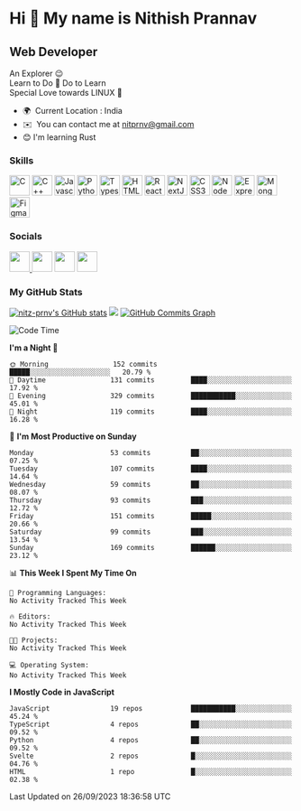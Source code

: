 Hi 👋 My name is Nithish Prannav
================================

Web Developer
-------------

An Explorer 😉 <br/>
Learn to Do 🔁 Do to Learn  <br/>
Special Love towards LINUX 💝

*   🌍  Current Location : India
*   ✉️  You can contact me at [nitprnv@gmail.com](mailto:nitprnv@gmail.com)
*   😊  I'm learning Rust
### Skills
<p align="left">
    <a href="https://docs.microsoft.com/en-us/cpp/?view=msvc-170" target="_blank" rel="noreferrer"><img src="https://raw.githubusercontent.com/danielcranney/readme-generator/main/public/icons/skills/c-colored.svg" width="36" height="36" alt="C" /></a>
     <a href="https://docs.microsoft.com/en-us/cpp/?view=msvc-170" target="_blank" rel="noreferrer"><img src="https://raw.githubusercontent.com/danielcranney/readme-generator/main/public/icons/skills/cplusplus-colored.svg" width="36" height="36" alt="C++" /></a>
     <a href="https://developer.mozilla.org/en-US/docs/Web/JavaScript" target="_blank" rel="noreferrer"><img src="https://raw.githubusercontent.com/danielcranney/readme-generator/main/public/icons/skills/javascript-colored.svg" width="36" height="36" alt="Javascript" /></a>
     <a href="https://www.python.org/" target="_blank" rel="noreferrer"><img src="https://raw.githubusercontent.com/danielcranney/readme-generator/main/public/icons/skills/python-colored.svg" width="36" height="36" alt="Python" /></a>
     <a href="https://www.typescriptlang.org/" target="_blank" rel="noreferrer"><img src="https://raw.githubusercontent.com/danielcranney/readme-generator/main/public/icons/skills/typescript-colored.svg" width="36" height="36" alt="Typescript" /></a>
     <a href="https://developer.mozilla.org/en-US/docs/Glossary/HTML5" target="_blank" rel="noreferrer"><img src="https://raw.githubusercontent.com/danielcranney/readme-generator/main/public/icons/skills/html5-colored.svg" width="36" height="36" alt="HTML5" /></a>
     <a href="https://reactjs.org/" target="_blank" rel="noreferrer"><img src="https://raw.githubusercontent.com/danielcranney/readme-generator/main/public/icons/skills/react-colored.svg" width="36" height="36" alt="React" /></a>
     <a href="https://nextjs.org/docs" target="_blank" rel="noreferrer"><img src="https://raw.githubusercontent.com/danielcranney/readme-generator/main/public/icons/skills/nextjs-colored-dark.svg" width="36" height="36" alt="NextJs" /></a>
     <a href="https://www.w3.org/TR/CSS/#css" target="_blank" rel="noreferrer"><img src="https://raw.githubusercontent.com/danielcranney/readme-generator/main/public/icons/skills/css3-colored.svg" width="36" height="36" alt="CSS3" /></a>
     <a href="https://nodejs.org/en/" target="_blank" rel="noreferrer"><img src="https://raw.githubusercontent.com/danielcranney/readme-generator/main/public/icons/skills/nodejs-colored.svg" width="36" height="36" alt="NodeJS" /></a>
     <a href="https://expressjs.com/" target="_blank" rel="noreferrer"><img src="https://raw.githubusercontent.com/danielcranney/readme-generator/main/public/icons/skills/express-colored-dark.svg" width="36" height="36" alt="Express" /></a>
     <a href="https://www.mongodb.com/" target="_blank" rel="noreferrer"><img src="https://raw.githubusercontent.com/danielcranney/readme-generator/main/public/icons/skills/mongodb-colored.svg" width="36" height="36" alt="MongoDB" /></a>
     <a href="https://www.figma.com/" target="_blank" rel="noreferrer"><img src="https://raw.githubusercontent.com/danielcranney/readme-generator/main/public/icons/skills/figma-colored.svg" width="36" height="36" alt="Figma" /></a>
</p>

### Socials            
<p align="left">
    <a href="https://www.github.com/nitz-prnv" target="_blank" rel="noreferrer"><img src="https://raw.githubusercontent.com/danielcranney/readme-generator/main/public/icons/socials/github-dark.svg" width="36" height="36" />
    </a>   
    <a href="http://www.instagram.com/rex_incognito" target="_blank" rel="noreferrer"><img src="https://raw.githubusercontent.com/danielcranney/readme-generator/main/public/icons/socials/instagram.svg" width="36" height="36" /></a>     
    <a href="https://www.linkedin.com/in/nitprnv" target="_blank" rel="noreferrer"><img src="https://raw.githubusercontent.com/danielcranney/readme-generator/main/public/icons/socials/linkedin.svg" width="36" height="36" /></a> 
    <a href="https://www.twitter.com/nitprnv" target="_blank" rel="noreferrer"><img src="https://raw.githubusercontent.com/danielcranney/readme-generator/main/public/icons/socials/twitter.svg" width="36" height="36" /></a>
</p>
    
### My GitHub Stats
<a href="http://www.github.com/nitz-prnv"><img src="https://github-readme-stats.vercel.app/api?username=nitz-prnv&show_icons=true&hide=&count_private=true&title_color=ef4444&text_color=ffffff&icon_color=ef4444&bg_color=171717&hide_border=true&show_icons=true" alt="nitz-prnv's GitHub stats" /></a>
<a
 href="http://www.github.com/nitz-prnv">
 <img src="https://github-readme-streak-stats.herokuapp.com/?user=nitz-prnv&stroke=ffffff&background=171717&ring=ef4444&fire=ef4444&currStreakNum=ffffff&currStreakLabel=ef4444&sideNums=ffffff&sideLabels=ffffff&dates=ffffff&hide_border=true" /></a>
 <a
 href="http://www.github.com/nitz-prnv">
 <img src="https://activity-graph.herokuapp.com/graph?username=nitz-prnv&bg_color=171717&color=ffffff&line=ef4444&point=ffffff&area_color=171717&area=true&hide_border=true&custom_title=GitHub%20Commits%20Graph" alt="GitHub Commits Graph" /></a>
 
 
<!--START_SECTION:waka-->
![Code Time](http://img.shields.io/badge/Code%20Time-165%20hrs%2031%20mins-blue)

**I'm a Night 🦉** 

```text
🌞 Morning                152 commits         █████░░░░░░░░░░░░░░░░░░░░   20.79 % 
🌆 Daytime                131 commits         ████░░░░░░░░░░░░░░░░░░░░░   17.92 % 
🌃 Evening                329 commits         ███████████░░░░░░░░░░░░░░   45.01 % 
🌙 Night                  119 commits         ████░░░░░░░░░░░░░░░░░░░░░   16.28 % 
```
📅 **I'm Most Productive on Sunday** 

```text
Monday                   53 commits          ██░░░░░░░░░░░░░░░░░░░░░░░   07.25 % 
Tuesday                  107 commits         ████░░░░░░░░░░░░░░░░░░░░░   14.64 % 
Wednesday                59 commits          ██░░░░░░░░░░░░░░░░░░░░░░░   08.07 % 
Thursday                 93 commits          ███░░░░░░░░░░░░░░░░░░░░░░   12.72 % 
Friday                   151 commits         █████░░░░░░░░░░░░░░░░░░░░   20.66 % 
Saturday                 99 commits          ███░░░░░░░░░░░░░░░░░░░░░░   13.54 % 
Sunday                   169 commits         ██████░░░░░░░░░░░░░░░░░░░   23.12 % 
```


📊 **This Week I Spent My Time On** 

```text
💬 Programming Languages: 
No Activity Tracked This Week

🔥 Editors: 
No Activity Tracked This Week

🐱‍💻 Projects: 
No Activity Tracked This Week

💻 Operating System: 
No Activity Tracked This Week
```

**I Mostly Code in JavaScript** 

```text
JavaScript               19 repos            ███████████░░░░░░░░░░░░░░   45.24 % 
TypeScript               4 repos             ██░░░░░░░░░░░░░░░░░░░░░░░   09.52 % 
Python                   4 repos             ██░░░░░░░░░░░░░░░░░░░░░░░   09.52 % 
Svelte                   2 repos             █░░░░░░░░░░░░░░░░░░░░░░░░   04.76 % 
HTML                     1 repo              █░░░░░░░░░░░░░░░░░░░░░░░░   02.38 % 
```




 Last Updated on 26/09/2023 18:36:58 UTC
<!--END_SECTION:waka-->

